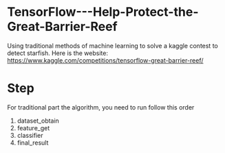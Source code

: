 # TensorFlow---Help-Protect-the-Great-Barrier-Reef
Using traditional methods of machine learning to solve a kaggle contest to detect starfish.
Here is the website:
https://www.kaggle.com/competitions/tensorflow-great-barrier-reef/

# Step 
For traditional part the algorithm, you need to run follow this order
1. dataset_obtain
2. feature_get
3. classifier
4. final_result
